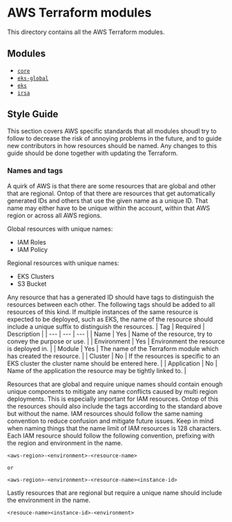 # AWS Terraform modules

This directory contains all the AWS Terraform modules.

## Modules

- [`core`](core/README.md)
- [`eks-global`](eks-global/README.md)
- [`eks`](eks/README.md)
- [`irsa`](irsa/README.md)

## Style Guide

This section covers AWS specific standards that all modules shoudl try to follow to decrease the risk of annoying problems in the future, and to guide
new contributors in how resources should be named. Any changes to this guide should be done together with updating the Terraform.


### Names and tags
A quirk of AWS is that there are some resources that are global and other that are regional. Ontop of that there are resources that get automatically
generated IDs and others that use the given name as a unique ID. That name may either have to be unique within the account, within that AWS region or
across all AWS regions.

Global resources with unique names:
* IAM Roles
* IAM Policy

Regional resources with unique names:
* EKS Clusters
* S3 Bucket

Any resource that has a generated ID should have tags to distinguish the resources between each other. The following tags should be added to all
resources of this kind. If multiple instances of the same resource is expected to be deployed, such as EKS, the name of the resource should include a
unique suffix to distinguish the resources.
| Tag | Required | Description |
| --- | --- | --- |
| Name | Yes | Name of the resource, try to convey the purpose or use. |
| Environment | Yes | Environment the resource is deployed in. |
| Module | Yes | The name of the Terraform module which has created the resource. |
| Cluster | No | If the resources is specific to an EKS cluster the cluster name should be entered here. |
| Application | No | Name of the application the resource may be tightly linked to. |

Resources that are global and require unique names should contain enough unique components to mitigate any name conflicts caused by multi region
deployments. This is especially important for IAM resources. Ontop of this the resources should also include the tags according to the standard above
but without the name. IAM resources should follow the same naming convention to reduce confusion and mitigate future issues. Keep in mind when naming
things that the name limit of IAM resources is 128 characters. Each IAM resource should follow the following convention, prefixing with the region and
environment in the name.
```
<aws-region>-<environment>-<resource-name>

or

<aws-region>-<environment>-<resource-name><instance-id>
```

Lastly resources that are regional but require a unique name should include the environment in the name.
```
<resouce-name><instance-id>-<environment>
```
